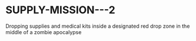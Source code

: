 # SUPPLY-MISSION---2
Dropping supplies and medical kits inside a designated red drop zone in the middle of a zombie apocalypse
